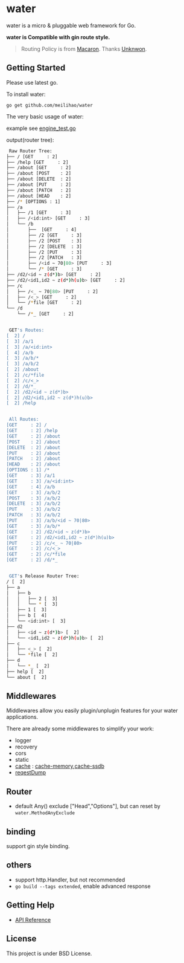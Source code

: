 # water

water is a micro & pluggable web framework for Go.

**water is Compatible with gin route style.**

> Routing Policy is from [Macaron](github.com/go-macaron/macaron). Thanks [Unknwon](https://github.com/Unknwon).

## Getting Started

Please use latest go.

To install water:

	go get github.com/meilihao/water

The very basic usage of water:

example see [engine_test.go](/engine_test.go)

output(router tree):
```sh
 Raw Router Tree:
├── / [GET     : 2]
├── /help [GET     : 2]
├── /about [GET     : 2]
├── /about [POST    : 2]
├── /about [DELETE  : 2]
├── /about [PUT     : 2]
├── /about [PATCH   : 2]
├── /about [HEAD    : 2]
├── /* [OPTIONS : 1]
├── /a
│   ├── /1 [GET     : 3]
│   ├── /<id:int> [GET     : 3]
│   └── /b
│       ├──  [GET     : 4]
│       ├── /2 [GET     : 3]
│       ├── /2 [POST    : 3]
│       ├── /2 [DELETE  : 3]
│       ├── /2 [PUT     : 3]
│       ├── /2 [PATCH   : 3]
│       ├── /<id ~ 70|80> [PUT     : 3]
│       └── /* [GET     : 3]
├── /d2/<id ~ z(d*)b> [GET     : 2]
├── /d2/<id1,id2 ~ z(d*)h(u)b> [GET     : 2]
├── /c
│   ├── /<_ ~ 70|80> [PUT     : 2]
│   ├── /<_> [GET     : 2]
│   └── /*file [GET     : 2]
└── /d
    └── /*_ [GET     : 2]


 GET's Routes:
[  2] /
[  3] /a/1
[  3] /a/<id:int>
[  4] /a/b
[  3] /a/b/*
[  3] /a/b/2
[  2] /about
[  2] /c/*file
[  2] /c/<_>
[  2] /d/*_
[  2] /d2/<id ~ z(d*)b>
[  2] /d2/<id1,id2 ~ z(d*)h(u)b>
[  2] /help


 All Routes:
[GET     : 2] /
[GET     : 2] /help
[GET     : 2] /about
[POST    : 2] /about
[DELETE  : 2] /about
[PUT     : 2] /about
[PATCH   : 2] /about
[HEAD    : 2] /about
[OPTIONS : 1] /*
[GET     : 3] /a/1
[GET     : 3] /a/<id:int>
[GET     : 4] /a/b
[GET     : 3] /a/b/2
[POST    : 3] /a/b/2
[DELETE  : 3] /a/b/2
[PUT     : 3] /a/b/2
[PATCH   : 3] /a/b/2
[PUT     : 3] /a/b/<id ~ 70|80>
[GET     : 3] /a/b/*
[GET     : 2] /d2/<id ~ z(d*)b>
[GET     : 2] /d2/<id1,id2 ~ z(d*)h(u)b>
[PUT     : 2] /c/<_ ~ 70|80>
[GET     : 2] /c/<_>
[GET     : 2] /c/*file
[GET     : 2] /d/*_


 GET's Release Router Tree:
/ [  2]
├── a
│   ├── b
│   │   ├── 2 [  3]
│   │   └── * [  3]
│   ├── 1 [  3]
│   ├── b [  4]
│   └── <id:int> [  3]
├── d2
│   ├── <id ~ z(d*)b> [  2]
│   └── <id1,id2 ~ z(d*)h(u)b> [  2]
├── c
│   ├── <_> [  2]
│   └── *file [  2]
├── d
│   └── *_ [  2]
├── help [  2]
└── about [  2]
```

## Middlewares

Middlewares allow you easily plugin/unplugin features for your water applications.

There are already some middlewares to simplify your work:

- logger
- recovery
- cors
- static
- [cache](https://github.com/meilihao/water-contrib/tree/master/cache) : [cache-memory](https://github.com/meilihao/water-contrib/tree/master/cache),[cache-ssdb](https://github.com/meilihao/water-contrib/tree/master/cache/ssdb)
- [reqestDump](https://github.com/meilihao/water-contrib/tree/master/debug)

## Router
- default Any() exclude ["Head","Options"], but can reset by `water.MethodAnyExclude`

## binding
support gin style binding.

## others
- support http.Handler, but not recommended
- `go build --tags extended`, enable advanced response

## Getting Help

- [API Reference](https://gowalker.org/github.com/meilihao/water)

## License

This project is under BSD License.